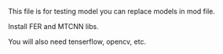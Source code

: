 This file is for testing model you can replace models in mod file.

Install FER and MTCNN libs.

You will also need tenserflow, opencv, etc. 
